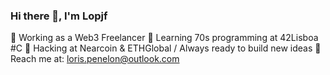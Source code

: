 ### Hi there 👋, I'm Lopjf

🔭 Working as a Web3 Freelancer
🌱 Learning 70s programming at 42Lisboa #C
👯 Hacking at Nearcoin & ETHGlobal / Always ready to build new ideas
💬 Reach me at: loris.penelon@outlook.com

